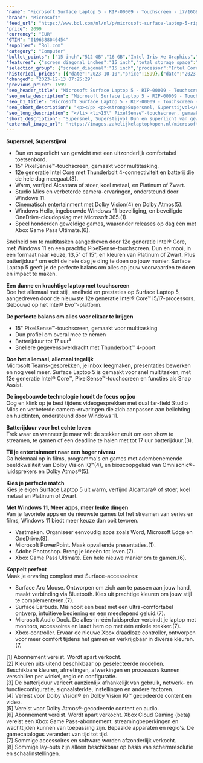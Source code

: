 ```yaml
---
"name": "Microsoft Surface Laptop 5 - RIP-00009 - Touchscreen - i7/16GB/512GB Platinum - 15 inch"
"brand": "Microsoft"
"feed_url": "https://www.bol.com/nl/nl/p/microsoft-surface-laptop-5-rip-00009-touchscreen-i7-16gb-512gb-platinum-15-inch/9300000125252930"
"price": 2099
"currency": "EUR"
"GTIN": "0196388046454"
"supplier": "Bol.com"
"category": "Computer"
"bullet_points": ["15 inch","512 GB","16 GB","Intel Iris Xe Graphics","Windows"]
"features": {"screen_diagonal_inches":"15 inch","total_storage_space":"512 GB","memory_size":"16 GB","graphics_card":"Intel Iris Xe Graphics","operating_system":"Windows"}
"selection_group": {"screen_diagonal":"15 inch","processor":"Intel Core i5","changed_price_past_3_days":true,"product_family":"Surface Laptop 5"}
"historical_prices": [{"date":"2023-10-10","price":1599},{"date":"2023-12-13","price":2099}]
"changed": "2023-12-13 07:25:29"
"previous_price": 1599
"seo_header_title": "Microsoft Surface Laptop 5 - RIP-00009 - Touchscreen - i7/16GB/512GB Platinum - 15 inch"
"seo_meta_description": "Microsoft Surface Laptop 5 - RIP-00009 - Touchscreen - i7/16GB/512GB Platinum - 15 inch"
"seo_h1_title": "Microsoft Surface Laptop 5 - RIP-00009 - Touchscreen - i7/16GB/512GB Platinum - 15 inch"
"seo_short_description": "<p></p> <p><strong>Supersnel, Superstijvol</strong></p> <ul> <li>Dun en superlicht van gewicht met een uitzonderlijk comfortabel toetsenbord."
"seo_long_description": "</li> <li>15\" PixelSense™-touchscreen, gemaakt voor multitasking. </li> <li>12e generatie Intel Core met Thunderbolt 4-connectiviteit en batterij die de hele dag meegaat. (3). </li> <li>Warm, verfijnd Alcantara of stoer, koel metaal, en Platinum of Zwart. </li> <li>Studio Mics en verbeterde camera-ervaringen, ondersteund door Windows 11. </li> <li>Cinematisch entertainment met Dolby Vision(4) en Dolby Atmos(5). </li> <li>Windows Hello, ingebouwde Windows 11-beveiliging, en beveiligde OneDrive-cloudopslag met Microsoft 365. (1). </li> <li>Speel honderden geweldige games, waaronder releases op dag één met Xbox Game Pass Ultimate. (6). </li> </ul> <p>Snelheid om te multitasken aangedreven door 12e generatie Intel® Core, met Windows 11 en een prachtig PixelSense-touchscreen. Dun en mooi, in een formaat naar keuze, 13,5\" of 15\", en kleuren van Platinum of Zwart. Plus batterijduur² om echt de hele dag je ding te doen op jouw manier. Surface Laptop 5 geeft je de perfecte balans om alles op jouw voorwaarden te doen en impact te maken. </p> <p><strong>Een dunne en krachtige laptop met touchscreen</strong><br />Doe het allemaal met stijl, snelheid en prestaties op Surface Laptop 5, aangedreven door de nieuwste 12e generatie Intel® Core™ i5/i7-processors. Gebouwd op het Intel® Evo™-platform. </p> <p><strong>De perfecte balans om alles voor elkaar te krijgen</strong></p> <ul> <li>15\" PixelSense™-touchscreen, gemaakt voor multitasking</li> <li>Dun profiel om overal mee te nemen</li> <li>Batterijduur tot 17 uur³</li> <li>Snellere gegevensoverdracht met Thunderbolt™ 4-poort</li> </ul> <p><strong>Doe het allemaal, allemaal tegelijk</strong><br />Microsoft Teams-gesprekken, je inbox leegmaken, presentaties bewerken en nog veel meer. Surface Laptop 5 is gemaakt voor snel multitasken, met 12e generatie Intel® Core™, PixelSense™-touchscreen en functies als Snap Assist. </p> <p><strong>De ingebouwde technologie houdt de focus op jou</strong><br />Oog en klink op je best tijdens videogesprekken met dual far-field Studio Mics en verbeterde camera-ervaringen die zich aanpassen aan belichting en huidtinten, ondersteund door Windows 11. </p> <p><strong>Batterijduur voor het echte leven</strong><br />Trek waar en wanneer je maar wilt de stekker eruit om een show te streamen, te gamen of een deadline te halen met tot 17 uur batterijduur. (3). </p> <p><strong>Til je entertainment naar een hoger niveau</strong><br />Ga helemaal op in films, programma's en games met adembenemende beeldkwaliteit van Dolby Vision IQ™(4), en bioscoopgeluid van Omnisonic®-luidsprekers en Dolby Atmos®(5). </p> <p><strong>Kies je perfecte match</strong><br />Kies je eigen Surface Laptop 5 uit warm, verfijnd Alcantara® of stoer, koel metaal en Platinum of Zwart. </p> <p><strong>Met Windows 11, Meer apps, meer leuke dingen<br /></strong>Van je favoriete apps en de nieuwste games tot het streamen van series en films, Windows 11 biedt meer keuze dan ooit tevoren. </p> <ul> <li>Vastmaken. Organiseer eenvoudig apps zoals Word, Microsoft Edge en OneDrive. (8). </li> <li>Microsoft PowerPoint. Maak opvallende presentaties. (1). </li> <li>Adobe Photoshop. Breng je ideeën tot leven. (7). </li> <li>Xbox Game Pass Ultimate. Een hele nieuwe manier om te gamen. (6). </li> </ul> <p><strong>Koppelt perfect<br /></strong>Maak je ervaring compleet met Surface-accessoires:</p> <ul> <li>Surface Arc Mouse. Ontworpen om zich aan te passen aan jouw hand, maakt verbinding via Bluetooth. Kies uit prachtige kleuren om jouw stijl te complementeren. (7). </li> <li>Surface Earbuds. Mis nooit een beat met een ultra-comfortabel ontwerp, intuïtieve bediening en een meeslepend geluid. (7). </li> <li>Microsoft Audio Dock. De alles-in-één luidspreker verbindt je laptop met monitors, accessoires en laadt hem op met één enkele stekker. (7). </li> <li>Xbox-controller. Ervaar de nieuwe Xbox draadloze controller, ontworpen voor meer comfort tijdens het gamen en verkrijgbaar in diverse kleuren. (7. </li> </ul> <p>[1] Abonnement vereist. Wordt apart verkocht. <br />[2] Kleuren uitsluitend beschikbaar op geselecteerde modellen. Beschikbare kleuren, afmetingen, afwerkingen en processors kunnen verschillen per winkel, regio en configuratie. <br />[3] De batterijduur varieert aanzienlijk afhankelijk van gebruik, netwerk- en functieconfiguratie, signaalsterkte, instellingen en andere factoren. <br />[4] Vereist voor Dolby Vision® en Dolby Vision IQ™ gecodeerde content en video. <br />[5] Vereist voor Dolby Atmos®-gecodeerde content en audio. <br />[6] Abonnement vereist. Wordt apart verkocht. Xbox Cloud Gaming (beta) vereist een Xbox Game Pass-abonnement: streamingbeperkingen en wachttijden kunnen van toepassing zijn. Bepaalde apparaten en regio's. De gamecatalogus verandert van tijd tot tijd. <br />[7] Sommige accessoires en software worden afzonderlijk verkocht. <br />[8] Sommige lay-outs zijn alleen beschikbaar op basis van schermresolutie en schaalinstellingen. </p> <p></p>"
"short_description": "Supersnel, Superstijvol Dun en superlicht van gewicht met een uitzonderlijk comfortabel toetsenbord. 15\" PixelSense™-touchscreen, gemaakt voor multitasking. 12e generatie Intel Core met Thunderbolt 4-connectiviteit en batterij die de hele dag meegaat.(3). Warm, verfijnd Alcantara of stoer, koel metaal, en Platinum of Zwart. Studio Mics en verbeterde camera-ervaringen, ondersteund door Windows 11. Cinematisch entertainment met Dolby Vision(4) en Dolby Atmos(5). Windows Hello, ingebouwde Windows 11-beveiliging, en beveiligde OneDrive-cloudopslag met Microsoft 365.(1). Speel honderden geweldige games, waaronder releases op dag één met Xbox Game Pass Ultimate.(6). Snelheid om te multitasken aangedreven door 12e generatie Intel® Core, met Windows 11 en een prachtig PixelSense-touchscreen. Dun en mooi, in een formaat naar keuze, 13,5\" of 15\", en kleuren van Platinum of Zwart. Plus batterijduur² om echt de hele dag je ding te doen op jouw manier. Surface Laptop 5 geeft je de perfecte balans om alles op jouw voorwaarden te doen en impact te maken. Een dunne en krachtige laptop met touchscreen Doe het allemaal met stijl, snelheid en prestaties op Surface Laptop 5, aangedreven door de nieuwste 12e generatie Intel® Core™ i5/i7-processors. Gebouwd op het Intel® Evo™-platform. De perfecte balans om alles voor elkaar te krijgen 15\" PixelSense™-touchscreen, gemaakt voor multitasking Dun profiel om overal mee te nemen Batterijduur tot 17 uur³ Snellere gegevensoverdracht met Thunderbolt™ 4-poort Doe het allemaal, allemaal tegelijk Microsoft Teams-gesprekken, je inbox leegmaken, presentaties bewerken en nog veel meer. Surface Laptop 5 is gemaakt voor snel multitasken, met 12e generatie Intel® Core™, PixelSense™-touchscreen en functies als Snap Assist. De ingebouwde technologie houdt de focus op jou Oog en klink op je best tijdens videogesprekken met dual far-field Studio Mics en verbeterde camera-ervaringen die zich aanpassen aan belichting en huidtinten, ondersteund door Windows 11. Batterijduur voor het echte leven Trek waar en wanneer je maar wilt de stekker eruit om een show te streamen, te gamen of een deadline te halen met tot 17 uur batterijduur.(3). Til je entertainment naar een hoger niveau Ga helemaal op in films, programma's en games met adembenemende beeldkwaliteit van Dolby Vision IQ™(4), en bioscoopgeluid van Omnisonic®-luidsprekers en Dolby Atmos®(5). Kies je perfecte match Kies je eigen Surface Laptop 5 uit warm, verfijnd Alcantara® of stoer, koel metaal en Platinum of Zwart. Met Windows 11, Meer apps, meer leuke dingen Van je favoriete apps en de nieuwste games tot het streamen van series en films, Windows 11 biedt meer keuze dan ooit tevoren. Vastmaken. Organiseer eenvoudig apps zoals Word, Microsoft Edge en OneDrive.(8). Microsoft PowerPoint. Maak opvallende presentaties.(1). Adobe Photoshop. Breng je ideeën tot leven.(7). Xbox Game Pass Ultimate. Een hele nieuwe manier om te gamen.(6). Koppelt perfect Maak je ervaring compleet met Surface-accessoires: Surface Arc Mouse. Ontworpen om zich aan te passen aan jouw hand, maakt verbinding via Bluetooth. Kies uit prachtige kleuren om jouw stijl te complementeren.(7). Surface Earbuds. Mis nooit een beat met een ultra-comfortabel ontwerp, intuïtieve bediening en een meeslepend geluid.(7). Microsoft Audio Dock. De alles-in-één luidspreker verbindt je laptop met monitors, accessoires en laadt hem op met één enkele stekker.(7). Xbox-controller. Ervaar de nieuwe Xbox draadloze controller, ontworpen voor meer comfort tijdens het gamen en verkrijgbaar in diverse kleuren.(7. [1] Abonnement vereist. Wordt apart verkocht. [2] Kleuren uitsluitend beschikbaar op geselecteerde modellen. Beschikbare kleuren, afmetingen, afwerkingen en processors kunnen verschillen per winkel, regio en configuratie. [3] De batterijduur varieert aanzienlijk afhankelijk van gebruik, netwerk- en functieconfiguratie, signaalsterkte, instellingen en andere factoren. [4] Vereist voor Dolby Vision® en Dolby Vision IQ™ gecodeerde content en video. [5] Vereist voor Dolby Atmos®-gecodeerde content en audio. [6] Abonnement vereist. Wordt apart verkocht. Xbox Cloud Gaming (beta) vereist een Xbox Game Pass-abonnement: streamingbeperkingen en wachttijden kunnen van toepassing zijn. Bepaalde apparaten en regio's. De gamecatalogus verandert van tijd tot tijd. [7] Sommige accessoires en software worden afzonderlijk verkocht. [8] Sommige lay-outs zijn alleen beschikbaar op basis van schermresolutie en schaalinstellingen."
"external_image_url": "https://images.zakelijkelaptopkopen.nl/microsoft-surface-laptop-5-rip-00009-touchscreen-i7-16gb-512gb-platinum-15-inch.webp"
---
```


<p></p> <p><strong>Supersnel, Superstijvol</strong></p> <ul> <li>Dun en superlicht van gewicht met een uitzonderlijk comfortabel toetsenbord.</li> <li>15" PixelSense™-touchscreen, gemaakt voor multitasking.</li> <li>12e generatie Intel Core met Thunderbolt 4-connectiviteit en batterij die de hele dag meegaat.(3).</li> <li>Warm, verfijnd Alcantara of stoer, koel metaal, en Platinum of Zwart.</li> <li>Studio Mics en verbeterde camera-ervaringen, ondersteund door Windows 11.</li> <li>Cinematisch entertainment met Dolby Vision(4) en Dolby Atmos(5).</li> <li>Windows Hello, ingebouwde Windows 11-beveiliging, en beveiligde OneDrive-cloudopslag met Microsoft 365.(1).</li> <li>Speel honderden geweldige games, waaronder releases op dag één met Xbox Game Pass Ultimate.(6).</li> </ul> <p>Snelheid om te multitasken aangedreven door 12e generatie Intel® Core, met Windows 11 en een prachtig PixelSense-touchscreen. Dun en mooi, in een formaat naar keuze, 13,5" of 15", en kleuren van Platinum of Zwart. Plus batterijduur² om echt de hele dag je ding te doen op jouw manier. Surface Laptop 5 geeft je de perfecte balans om alles op jouw voorwaarden te doen en impact te maken.</p> <p><strong>Een dunne en krachtige laptop met touchscreen</strong><br />Doe het allemaal met stijl, snelheid en prestaties op Surface Laptop 5, aangedreven door de nieuwste 12e generatie Intel® Core™ i5/i7-processors. Gebouwd op het Intel® Evo™-platform.</p> <p><strong>De perfecte balans om alles voor elkaar te krijgen</strong></p> <ul> <li>15" PixelSense™-touchscreen, gemaakt voor multitasking</li> <li>Dun profiel om overal mee te nemen</li> <li>Batterijduur tot 17 uur³</li> <li>Snellere gegevensoverdracht met Thunderbolt™ 4-poort</li> </ul> <p><strong>Doe het allemaal, allemaal tegelijk</strong><br />Microsoft Teams-gesprekken, je inbox leegmaken, presentaties bewerken en nog veel meer. Surface Laptop 5 is gemaakt voor snel multitasken, met 12e generatie Intel® Core™, PixelSense™-touchscreen en functies als Snap Assist.</p> <p><strong>De ingebouwde technologie houdt de focus op jou</strong><br />Oog en klink op je best tijdens videogesprekken met dual far-field Studio Mics en verbeterde camera-ervaringen die zich aanpassen aan belichting en huidtinten, ondersteund door Windows 11.</p> <p><strong>Batterijduur voor het echte leven</strong><br />Trek waar en wanneer je maar wilt de stekker eruit om een show te streamen, te gamen of een deadline te halen met tot 17 uur batterijduur.(3).</p> <p><strong>Til je entertainment naar een hoger niveau</strong><br />Ga helemaal op in films, programma's en games met adembenemende beeldkwaliteit van Dolby Vision IQ™(4), en bioscoopgeluid van Omnisonic®-luidsprekers en Dolby Atmos®(5).</p> <p><strong>Kies je perfecte match</strong><br />Kies je eigen Surface Laptop 5 uit warm, verfijnd Alcantara® of stoer, koel metaal en Platinum of Zwart.</p> <p><strong>Met Windows 11, Meer apps, meer leuke dingen<br /></strong>Van je favoriete apps en de nieuwste games tot het streamen van series en films, Windows 11 biedt meer keuze dan ooit tevoren.</p> <ul> <li>Vastmaken. Organiseer eenvoudig apps zoals Word, Microsoft Edge en OneDrive.(8).</li> <li>Microsoft PowerPoint. Maak opvallende presentaties.(1).</li> <li>Adobe Photoshop. Breng je ideeën tot leven.(7).</li> <li>Xbox Game Pass Ultimate. Een hele nieuwe manier om te gamen.(6).</li> </ul> <p><strong>Koppelt perfect<br /></strong>Maak je ervaring compleet met Surface-accessoires:</p> <ul> <li>Surface Arc Mouse. Ontworpen om zich aan te passen aan jouw hand, maakt verbinding via Bluetooth. Kies uit prachtige kleuren om jouw stijl te complementeren.(7).</li> <li>Surface Earbuds. Mis nooit een beat met een ultra-comfortabel ontwerp, intuïtieve bediening en een meeslepend geluid.(7).</li> <li>Microsoft Audio Dock. De alles-in-één luidspreker verbindt je laptop met monitors, accessoires en laadt hem op met één enkele stekker.(7).</li> <li>Xbox-controller. Ervaar de nieuwe Xbox draadloze controller, ontworpen voor meer comfort tijdens het gamen en verkrijgbaar in diverse kleuren.(7.</li> </ul> <p>[1] Abonnement vereist. Wordt apart verkocht.<br />[2] Kleuren uitsluitend beschikbaar op geselecteerde modellen. Beschikbare kleuren, afmetingen, afwerkingen en processors kunnen verschillen per winkel, regio en configuratie.<br />[3] De batterijduur varieert aanzienlijk afhankelijk van gebruik, netwerk- en functieconfiguratie, signaalsterkte, instellingen en andere factoren.<br />[4] Vereist voor Dolby Vision® en Dolby Vision IQ™ gecodeerde content en video.<br />[5] Vereist voor Dolby Atmos®-gecodeerde content en audio.<br />[6] Abonnement vereist. Wordt apart verkocht. Xbox Cloud Gaming (beta) vereist een Xbox Game Pass-abonnement: streamingbeperkingen en wachttijden kunnen van toepassing zijn. Bepaalde apparaten en regio's. De gamecatalogus verandert van tijd tot tijd.<br />[7] Sommige accessoires en software worden afzonderlijk verkocht.<br />[8] Sommige lay-outs zijn alleen beschikbaar op basis van schermresolutie en schaalinstellingen.</p> <p></p>